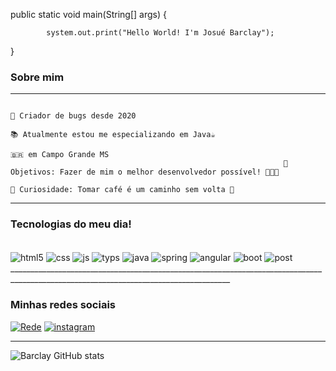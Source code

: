 
public static void main(String[] args) {

            system.out.print("Hello World! I'm Josué Barclay");    
}  

### Sobre mim
_______________________________________________________________________________________________________________________________
                                                                                                  📜 Criador de bugs desde 2020 
                                                                                📚 Atualmente estou me especializando em Java☕
                                                                                                           🇧🇷 em Campo Grande MS
                                                                 🎯 Objetivos: Fazer de mim o melhor desenvolvedor possível! 👨🏼‍💻
                                                                           📰 Curiosidade: Tomar café é um caminho sem volta 🧙
________________________________________________________________________________________________________________________________

### Tecnologias do meu dia!

<div style="display: inline_block"><br/>
    <img align="center" alt="html5" src="https://img.shields.io/badge/HTML5-E34F26?style=for-the-badge&logo=html5&logoColor=white"/>
    <img align="center" alt="css" src="https://img.shields.io/badge/CSS3-1572B6?style=for-the-badge&logo=css3&logoColor=white"/>
    <img align="center" alt="js" src="https://img.shields.io/badge/JavaScript-F7DF1E?style=for-the-badge&logo=javascript&logoColor=black"/>
    <img align="center" alt="typs" src="https://img.shields.io/badge/TypeScript-007ACC?style=for-the-badge&logo=typescript&logoColor=white"/>
    <img align="center" alt="java" src="https://img.shields.io/badge/Java-ED8B00?style=for-the-badge&logo=openjdk&logoColor=white"/>
    <img align="center" alt="spring" src="https://img.shields.io/badge/Spring-6DB33F?style=for-the-badge&logo=spring&logoColor=white"/>
    <img align="center" alt="angular" src="https://img.shields.io/badge/Angular-DD0031?style=for-the-badge&logo=angular&logoColor=white"/>
    <img align="center" alt="boot" src="https://img.shields.io/badge/Bootstrap-563D7C?style=for-the-badge&logo=bootstrap&logoColor=white"/>
    <img align="center" alt="post" src="https://img.shields.io/badge/PostgreSQL-316192?style=for-the-badge&logo=postgresql&logoColor=white"/>   
</div>
_____________________________________________________________________________________________________________________________________

### Minhas redes sociais
[![Rede](https://img.shields.io/badge/LinkedIn-0077B5?style=for-the-badge&logo=linkedin&logoColor=white)](https://www.linkedin.com/in/josuebarclay/)
[![instagram](https://img.shields.io/badge/Instagram-E4405F?style=for-the-badge&logo=instagram&logoColor=white)](https://www.instagram.com/xbarxclayx/)

_____________________________________________________________________________________________________________________________________


![Barclay GitHub stats](https://github-readme-stats.vercel.app/api?username=josuebarclay&show_icons=true&theme=tokyonight)

